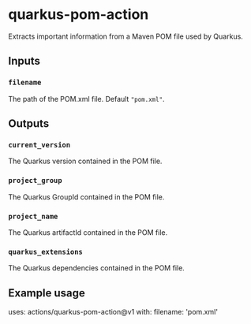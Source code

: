 # quarkus-pom-action

Extracts important information from a Maven POM file used by Quarkus.

## Inputs

### `filename`

The path of the POM.xml file. Default `"pom.xml"`.

## Outputs

### `current_version`

The Quarkus version contained in the POM file.

### `project_group`

The Quarkus GroupId contained in the POM file.

### `project_name`

The Quarkus artifactId contained in the POM file.

### `quarkus_extensions`

The Quarkus dependencies contained in the POM file.

## Example usage

uses: actions/quarkus-pom-action@v1
with:
  filename: 'pom.xml'